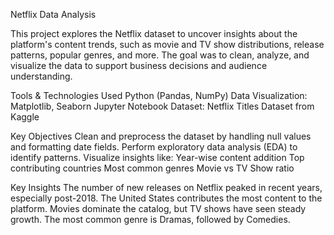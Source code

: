Netflix Data Analysis


This project explores the Netflix dataset to uncover insights about the platform's content trends, such as movie and TV show distributions, release patterns, popular genres, and more. The goal was to clean, analyze, and visualize the data to support business decisions and audience understanding.

Tools & Technologies Used
Python (Pandas, NumPy)
Data Visualization: Matplotlib, Seaborn
Jupyter Notebook
Dataset: Netflix Titles Dataset from Kaggle

Key Objectives
Clean and preprocess the dataset by handling null values and formatting date fields.
Perform exploratory data analysis (EDA) to identify patterns.
Visualize insights like:
Year-wise content addition
Top contributing countries
Most common genres
Movie vs TV Show ratio

Key Insights
The number of new releases on Netflix peaked in recent years, especially post-2018.
The United States contributes the most content to the platform.
Movies dominate the catalog, but TV shows have seen steady growth.
The most common genre is Dramas, followed by Comedies.
